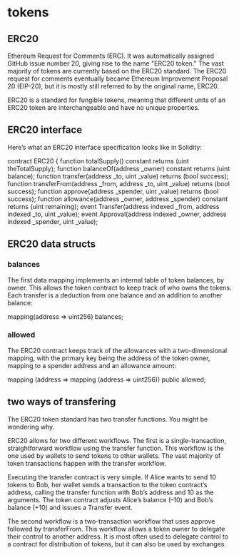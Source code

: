 # tokens 

## ERC20

Ethereum Request for Comments (ERC). It was automatically assigned GitHub issue number 20, giving rise to the name "ERC20 token." The vast majority of tokens are currently based on the ERC20 standard. The ERC20 request for comments eventually became Ethereum Improvement Proposal 20 (EIP-20), but it is mostly still referred to by the original name, ERC20.

ERC20 is a standard for fungible tokens, meaning that different units of an ERC20 token are interchangeable and have no unique properties.


## ERC20 interface

Here’s what an ERC20 interface specification looks like in Solidity:

contract ERC20 {
   function totalSupply() constant returns (uint theTotalSupply);
   function balanceOf(address _owner) constant returns (uint balance);
   function transfer(address _to, uint _value) returns (bool success);
   function transferFrom(address _from, address _to, uint _value) returns
      (bool success);
   function approve(address _spender, uint _value) returns (bool success);
   function allowance(address _owner, address _spender) constant returns
      (uint remaining);
   event Transfer(address indexed _from, address indexed _to, uint _value);
   event Approval(address indexed _owner, address indexed _spender, uint _value);

## ERC20 data structs 

### balances

The first data mapping implements an internal table of token balances, by owner. This allows the token contract to keep track of who owns the tokens. Each transfer is a deduction from one balance and an addition to another balance:

mapping(address => uint256) balances;

### allowed

The ERC20 contract keeps track of the allowances with a two-dimensional mapping, with the primary key being the address of the token owner, mapping to a spender address and an allowance amount:

mapping (address => mapping (address => uint256)) public allowed;

## two ways of transfering

The ERC20 token standard has two transfer functions. You might be wondering why.

ERC20 allows for two different workflows. The first is a single-transaction, straightforward workflow using the transfer function. This workflow is the one used by wallets to send tokens to other wallets. The vast majority of token transactions happen with the transfer workflow.

Executing the transfer contract is very simple. If Alice wants to send 10 tokens to Bob, her wallet sends a transaction to the token contract’s address, calling the transfer function with Bob’s address and 10 as the arguments. The token contract adjusts Alice’s balance (–10) and Bob’s balance (+10) and issues a Transfer event.

The second workflow is a two-transaction workflow that uses approve followed by transferFrom. This workflow allows a token owner to delegate their control to another address. It is most often used to delegate control to a contract for distribution of tokens, but it can also be used by exchanges.
